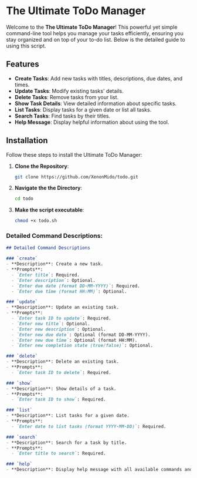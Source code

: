 # The Ultimate ToDo Manager

Welcome to the **The Ultimate ToDo Manager**! This powerful yet simple command-line tool helps you manage your tasks efficiently, ensuring you stay organized and on top of your to-do list. Below is the detailed guide to using this script.

## Features

- **Create Tasks**: Add new tasks with titles, descriptions, due dates, and times.
- **Update Tasks**: Modify existing tasks' details.
- **Delete Tasks**: Remove tasks from your list.
- **Show Task Details**: View detailed information about specific tasks.
- **List Tasks**: Display tasks for a given date or list all tasks.
- **Search Tasks**: Find tasks by their titles.
- **Help Message**: Display helpful information about using the tool.

## Installation

Follow these steps to install the Ultimate ToDo Manager:
1. **Clone the Repository**:
   ```bash
   git clone https://github.com/XenonMido/todo.git
   ```
2. **Navigate the the Directory**:
   ```bash
   cd todo
   ```
3. **Make the script executable**:
   ```bash
   chmod +x todo.sh
   ```








### Detailed Command Descriptions:

```markdown
## Detailed Command Descriptions

### `create`
- **Description**: Create a new task.
- **Prompts**:
  - `Enter title`: Required.
  - `Enter description`: Optional.
  - `Enter due date (format DD-MM-YYYY)`: Required.
  - `Enter due time (format HH:MM)`: Optional.

### `update`
- **Description**: Update an existing task.
- **Prompts**:
  - `Enter task ID to update`: Required.
  - `Enter new title`: Optional.
  - `Enter new description`: Optional.
  - `Enter new due date`: Optional (format DD-MM-YYYY).
  - `Enter new due time`: Optional (format HH:MM).
  - `Enter new completion state (true/false)`: Optional.

### `delete`
- **Description**: Delete an existing task.
- **Prompts**:
  - `Enter task ID to delete`: Required.

### `show`
- **Description**: Show details of a task.
- **Prompts**:
  - `Enter task ID to show`: Required.

### `list`
- **Description**: List tasks for a given date.
- **Prompts**:
  - `Enter date to list tasks (format YYYY-MM-DD)`: Required.

### `search`
- **Description**: Search for a task by title.
- **Prompts**:
  - `Enter title to search`: Required.

### `help`
- **Description**: Display help message with all available commands and their descriptions.


